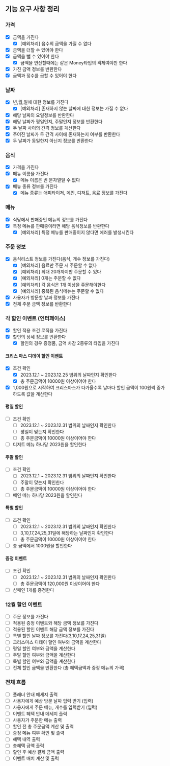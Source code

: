 ## 기능 요구 사항 정리

### 가격

- [x] 금액을 가진다
  - [x] [예외처리] 음수의 금액을 가질 수 없다
- [x] 금액을 더할 수 있어야 한다
- [x] 금액을 뺄 수 있어야 한다
  - [x] 금액을 연산할때에는 같은 Money타입의 객체여야만 한다
- [x] 가진 금액 정보를 반환한다
- [x] 금액과 정수를 곱할 수 있어야 한다

### 날짜

- [x] 년,월,일에 대한 정보를 가진다
  - [x] [예외처리] 존재하지 않는 날짜에 대한 정보는 가질 수 없다
- [x] 해당 날짜의 요일정보를 반환한다
- [x] 해당 날짜가 평일인지, 주말인지 정보를 반환한다
- [x] 두 날짜 사이의 간격 정보를 계산한다
- [x] 주어진 날짜가 두 간격 사이에 존재하는지 여부를 반환한다
- [x] 두 날짜가 동일한지 아닌지 정보를 반환한다

### 음식

- [x] 가격을 가진다
- [x] 메뉴 이름을 가진다
  - [x] 메뉴 이름은 빈 문자열일 수 없다
- [x] 메뉴 종류 정보를 가진다
  - [x] 메뉴 종류는 애피타이저, 메인, 디저트, 음료 정보를 가진다

### 메뉴

- [x] 식당에서 판매중인 메뉴의 정보를 가진다
- [x] 특정 메뉴를 판매중이라면 해당 음식정보를 반환한다
  - [x] [예외처리] 특정 메뉴를 판매중이지 않다면 에러를 발생시킨다

### 주문 정보

- [x] 음식리스트 정보를 가진다(음식, 개수 정보를 가진다)
  - [x] [예외처리] 음료만 주문 시 주문할 수 없다
  - [x] [예외처리] 최대 20개까지만 주문할 수 있다
  - [x] [예외처리] 0개는 주문할 수 없다
  - [x] [예외처리] 각 음식은 1개 이상을 주문해야한다
  - [x] [예외처리] 중복된 음식메뉴는 주문할 수 없다
- [x] 사용자가 방문할 날짜 정보를 가진다
- [x] 전체 주문 금액 정보를 반환한다

### 각 할인 이벤트 (인터페이스)

- [x] 할인 적용 조건 로직을 가진다
- [x] 할인의 상세 정보를 반환한다
  - [x] 할인의 경우 증정품, 금액 차감 2종류의 타입을 가진다

#### 크리스 마스 디데이 할인 이벤트

- [x] 조건 확인
  - [x] 2023.12.1 ~ 2023.12.25 범위의 날짜인지 확인한다
  - [x] 총 주문금액이 10000원 이상이어야 한다
- [x] 1,000원으로 시작하여 크리스마스가 다가올수록 날마다 할인 금액이 100원씩 증가하도록 값을 계산한다

#### 평일 할인

- [ ] 조건 확인
  - [ ] 2023.12.1 ~ 2023.12.31 범위의 날짜인지 확인한다
  - [ ] 평일이 맞는지 확인한다
  - [ ] 총 주문금액이 10000원 이상이어야 한다
- [ ] 디저트 메뉴 하나당 2023원을 할인한다

#### 주말 할인

- [ ] 조건 확인
  - [ ] 2023.12.1 ~ 2023.12.31 범위의 날짜인지 확인한다
  - [ ] 주말이 맞는지 확인한다
  - [ ] 총 주문금액이 10000원 이상이어야 한다
- [ ] 메인 메뉴 하나당 2023원을 할인한다

#### 특별 할인

- [ ] 조건 확인
  - [ ] 2023.12.1 ~ 2023.12.31 범위의 날짜인지 확인한다
  - [ ] 3,10,17,24,25,31일에 해당하는 날짜인지 확인한다
  - [ ] 총 주문금액이 10000원 이상이어야 한다
- [ ] 총 금액에서 1000원을 할인한다

#### 증정 이벤트

- [ ] 조건 확인
  - [ ] 2023.12.1 ~ 2023.12.31 범위의 날짜인지 확인한다
  - [ ] 총 주문금액이 120,000원 이상이어야 한다
- [ ] 샴페인 1개를 증정한다

### 12월 할인 이벤트

- [ ] 주문 정보를 가진다
- [ ] 적용된 증정 이벤트와 해당 금액 정보를 가진다
- [ ] 적용된 할인 이벤트 해당 금액 정보를 가진다
- [ ] 특별 할인 날짜 정보를 가진다(3,10,17,24,25,31일)
- [ ] 크리스마스 디데이 할인 여부와 금액을 계산한다
- [ ] 평일 할인 여부와 금액을 계산한다
- [ ] 주말 할인 여부와 금액을 계산한다
- [ ] 특별 할인 여부와 금액을 계산한다
- [ ] 전체 할인 금액을 반환한다 (총 혜택금액과 증정 메뉴의 가격)

### 전체 흐름

- [ ] 플래너 안내 메세지 출력
- [ ] 사용자에게 예상 방문 날짜 입력 받기 (입력)
- [ ] 사용자에게 주문 메뉴, 개수를 입력받기 (입력)
- [ ] 이벤트 혜택 안내 메세지 출력
- [ ] 사용자가 주문한 메뉴 출력
- [ ] 할인 전 총 주문금액 계산 및 출력
- [ ] 증정 메뉴 여부 확인 및 출력
- [ ] 혜택 내역 출력
- [ ] 총혜택 금액 출력
- [ ] 할인 후 예상 결제 금액 출력
- [ ] 이벤트 배치 계산 및 출력
